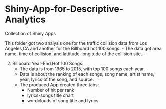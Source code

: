 # Shiny-App-for-Descriptive-Analytics
Collection of Shiny Apps 

This folder got two analysis one for the traffic collision data from Los Angeles,CA and another for the Billboard hot 100 songs: 
	- The data got area name, time of collision, and lattitude-longitude of the collision site.
	- 

2) Billboard Year-End Hot 100 Songs:
	- The data is from 1965 to 2015, with top 100 songs each year.
	- Data is about the ranking of each songs, song name, artist name, year, lyrics of the song, and source.
	- The produced App created three tabs: 
	 	- Number of hit per rank
		- lyrics-songs title chart
		- wordclouds of song title and lyrics
